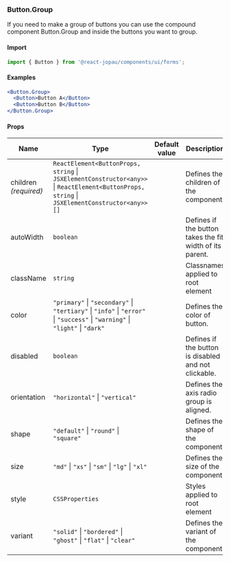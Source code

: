 ### Button.Group

If you need to make a group of buttons you can use the compound component Button.Group and inside the buttons you want to group.

#### Import

```jsx
import { Button } from '@react-jopau/components/ui/forms';
```

#### Examples

```jsx
<Button.Group>
  <Button>Button A</Button>
  <Button>Button B</Button>
</Button.Group>
```

#### Props

| Name                  | Type                                                                                                                                         | Default value | Description                                              |
| --------------------- | -------------------------------------------------------------------------------------------------------------------------------------------- | ------------- | -------------------------------------------------------- |
| children _(required)_ | `ReactElement<ButtonProps, string` \| `JSXElementConstructor<any>>` \| `ReactElement<ButtonProps, string` \| `JSXElementConstructor<any>>[]` |               | Defines the children of the component.                   |
| autoWidth             | `boolean`                                                                                                                                    |               | Defines if the button takes the fit width of its parent. |
| className             | `string`                                                                                                                                     |               | Classnames applied to root element                       |
| color                 | `"primary"` \| `"secondary"` \| `"tertiary"` \| `"info"` \| `"error"` \| `"success"` \| `"warning"` \| `"light"` \| `"dark"`                 |               | Defines the color of button.                             |
| disabled              | `boolean`                                                                                                                                    |               | Defines if the button is disabled and not clickable.     |
| orientation           | `"horizontal"` \| `"vertical"`                                                                                                               |               | Defines the axis radio group is aligned.                 |
| shape                 | `"default"` \| `"round"` \| `"square"`                                                                                                       |               | Defines the shape of the component.                      |
| size                  | `"md"` \| `"xs"` \| `"sm"` \| `"lg"` \| `"xl"`                                                                                               |               | Defines the size of the component.                       |
| style                 | `CSSProperties`                                                                                                                              |               | Styles applied to root element                           |
| variant               | `"solid"` \| `"bordered"` \| `"ghost"` \| `"flat"` \| `"clear"`                                                                              |               | Defines the variant of the component.                    |
